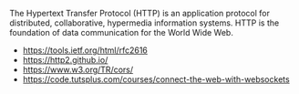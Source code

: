 The Hypertext Transfer Protocol (HTTP) is an application protocol for distributed, collaborative, hypermedia information systems. HTTP is the foundation of data communication for the World Wide Web.

- https://tools.ietf.org/html/rfc2616
- https://http2.github.io/
- https://www.w3.org/TR/cors/
- https://code.tutsplus.com/courses/connect-the-web-with-websockets
